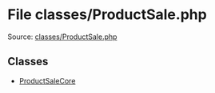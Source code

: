 File classes/ProductSale.php
=========

Source: [classes/ProductSale.php](https://github.com/PrestaShop/PrestaShop/blob/1.6.0.5/classes/ProductSale.php)


Classes
-------

* [ProductSaleCore](class.ProductSaleCore.md)

